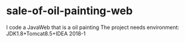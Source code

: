 # sale-of-oil-painting-web
I code a JavaWeb that is a oil painting
The project needs environment:
JDK1.8+Tomcat8.5+IDEA 2018-1
